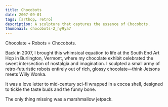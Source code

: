 ```yaml
---
title: Chocobots
date: 2007-09-01
tags: [arthop, retro]
description: A sculpture that captures the essence of Chocobots.
thumbnail: chocobots-2_hy9ya7
---
```


Chocolate + Robots = Chocobots.

Back in 2007, I brought this whimsical equation to life at the South End Art Hop in Burlington, Vermont, where my chocolate exhibit celebrated the sweet intersection of nostalgia and imagination. I sculpted a small army of retro-futuristic robots entirely out of rich, glossy chocolate&#8212;think Jetsons meets Willy Wonka.

It was a love letter to mid-century sci-fi wrapped in a cocoa shell, designed to tickle the taste buds and the funny bone.

The only thing missing was a marshmallow jetpack.

